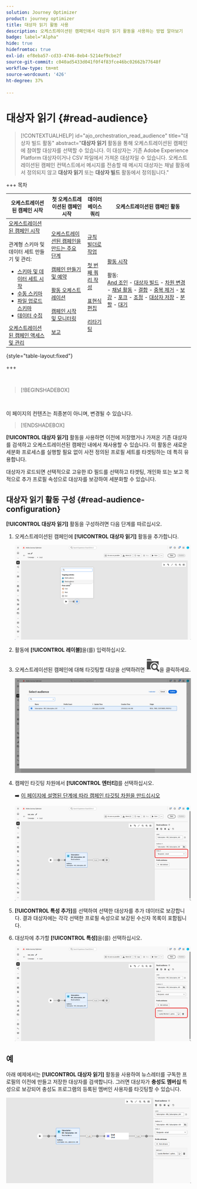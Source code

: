 ```yaml
---
solution: Journey Optimizer
product: journey optimizer
title: 대상자 읽기 활동 사용
description: 오케스트레이션된 캠페인에서 대상자 읽기 활동을 사용하는 방법 알아보기
badge: label="Alpha"
hide: true
hidefromtoc: true
exl-id: ef8eba57-cd33-4746-8eb4-5214ef9cbe2f
source-git-commit: c040ad5433d041f0f4f83fce46bc02662b77648f
workflow-type: tm+mt
source-wordcount: '426'
ht-degree: 37%

---
```


# 대상자 읽기 {#read-audience}


>[!CONTEXTUALHELP]
>id="ajo_orchestration_read_audience"
>title="대상자 빌드 활동"
>abstract="**대상자 읽기** 활동을 통해 오케스트레이션된 캠페인에 참여할 대상자를 선택할 수 있습니다. 이 대상자는 기존 Adobe Experience Platform 대상자이거나 CSV 파일에서 가져온 대상자일 수 있습니다. 오케스트레이션된 캠페인 컨텍스트에서 메시지를 전송할 때 메시지 대상자는 채널 활동에서 정의되지 않고 **대상자 읽기** 또는 **대상자 빌드** 활동에서 정의됩니다."


+++ 목차

| 오케스트레이션된 캠페인 시작 | 첫 오케스트레이션된 캠페인 시작 | 데이터베이스 쿼리 | 오케스트레이션된 캠페인 활동 |
|---|---|---|---|
| [오케스트레이션된 캠페인 시작](../gs-orchestrated-campaigns.md)<br/><br/>관계형 스키마 및 데이터 세트 만들기 및 관리:</br> <ul><li>[스키마 및 데이터 세트 시작](../gs-schemas.md)</li><li>[수동 스키마](../manual-schema.md)</li><li>[파일 업로드 스키마](../file-upload-schema.md)</li><li>[데이터 수집](../ingest-data.md)</li></ul>[오케스트레이션된 캠페인 액세스 및 관리](../access-manage-orchestrated-campaigns.md) | [오케스트레이션된 캠페인을 만드는 주요 단계](../gs-campaign-creation.md)<br/><br/>[캠페인 만들기 및 예약](../create-orchestrated-campaign.md)<br/><br/>[활동 오케스트레이션](../orchestrate-activities.md)<br/><br/>[캠페인 시작 및 모니터링](../start-monitor-campaigns.md)<br/><br/>[보고](../reporting-campaigns.md) | [규칙 빌더로 작업](../orchestrated-rule-builder.md)<br/><br/>[첫 번째 쿼리 작성](../build-query.md)<br/><br/>[표현식 편집](../edit-expressions.md)<br/><br/>[리타기팅](../retarget.md) | [활동 시작](about-activities.md)<br/><br/>활동:<br/>[And 조인](and-join.md) - [대상자 빌드](build-audience.md) - [차원 변경](change-dimension.md) - [채널 활동](channels.md) - [결합](combine.md) - [중복 제거](deduplication.md) - [보강](enrichment.md) - [포크](fork.md) - [조정](reconciliation.md) - [대상자 저장](save-audience.md) - [분할](split.md) - [대기](wait.md) |

{style="table-layout:fixed"}

+++

<br/>

>[!BEGINSHADEBOX]

</br>

이 페이지의 컨텐츠는 최종본이 아니며, 변경될 수 있습니다.

>[!ENDSHADEBOX]

**[!UICONTROL 대상자 읽기]** 활동을 사용하면 이전에 저장했거나 가져온 기존 대상자를 검색하고 오케스트레이션된 캠페인 내에서 재사용할 수 있습니다. 이 활동은 새로운 세분화 프로세스를 실행할 필요 없이 사전 정의된 프로필 세트를 타겟팅하는 데 특히 유용합니다.

대상자가 로드되면 선택적으로 고유한 ID 필드를 선택하고 타겟팅, 개인화 또는 보고 목적으로 추가 프로필 속성으로 대상자를 보강하여 세분화할 수 있습니다.

## 대상자 읽기 활동 구성 {#read-audience-configuration}

**[!UICONTROL 대상자 읽기]** 활동을 구성하려면 다음 단계를 따르십시오.

1. 오케스트레이션된 캠페인에 **[!UICONTROL 대상자 읽기]** 활동을 추가합니다.

   ![](../assets/read-audience-1.png)

1. 활동에 **[!UICONTROL 레이블]**&#x200B;을(를) 입력하십시오.

1. 오케스트레이션된 캠페인에 대해 타깃팅할 대상을 선택하려면 ![폴더 검색 아이콘](../assets/do-not-localize/folder-search.svg)을 클릭하세요.

   ![](../assets/read-audience-2.png)

1. 캠페인 타깃팅 차원에서 **[!UICONTROL &#x200B;엔터티]**&#x200B;를 선택하십시오.

   ➡️ [이 페이지에 설명된 단계에 따라 캠페인 타깃팅 차원을 만드십시오](../target-dimension.md)

   ![](../assets/read-audience-3.png)

1. **[!UICONTROL 특성 추가]**&#x200B;를 선택하여 선택한 대상자를 추가 데이터로 보강합니다. 결과 대상자에는 각각 선택한 프로필 속성으로 보강된 수신자 목록이 포함됩니다.

1. 대상자에 추가할 **[!UICONTROL 특성]**&#x200B;을(를) 선택하십시오.

   ![](../assets/read-audience-4.png)

## 예

아래 예제에서는 **[!UICONTROL 대상자 읽기]** 활동을 사용하여 뉴스레터를 구독한 프로필의 이전에 만들고 저장한 대상자를 검색합니다. 그러면 대상자가 **충성도 멤버십** 특성으로 보강되어 충성도 프로그램의 등록된 멤버인 사용자를 타깃팅할 수 있습니다.

![](../assets/read-audience-5.png)
